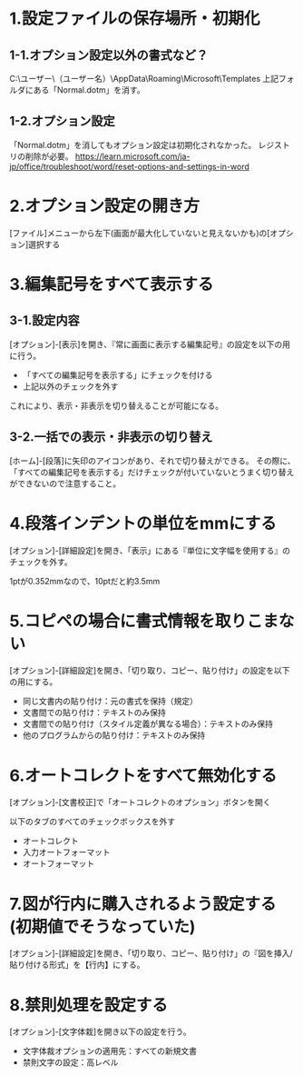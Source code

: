 # 1.設定ファイルの保存場所・初期化

## 1-1.オプション設定以外の書式など？
C:\ユーザー\（ユーザー名）\AppData\Roaming\Microsoft\Templates
上記フォルダにある「Normal.dotm」を消す。

## 1-2.オプション設定

「Normal.dotm」を消してもオプション設定は初期化されなかった。
レジストリの削除が必要。
https://learn.microsoft.com/ja-jp/office/troubleshoot/word/reset-options-and-settings-in-word



# 2.オプション設定の開き方

[ファイル]メニューから左下(画面が最大化していないと見えないかも)の[オプション]選択する

# 3.編集記号をすべて表示する

## 3-1.設定内容

[オプション]-[表示]を開き、『常に画面に表示する編集記号』の設定を以下の用に行う。

* 「すべての編集記号を表示する」にチェックを付ける
* 上記以外のチェックを外す

これにより、表示・非表示を切り替えることが可能になる。

## 3-2.一括での表示・非表示の切り替え

[ホーム]-[段落]に矢印のアイコンがあり、それで切り替えができる。
その際に、「すべての編集記号を表示する」だけチェックが付いていないとうまく切り替えができないので注意すること。

# 4.段落インデントの単位をmmにする

[オプション]-[詳細設定]を開き、「表示」にある『単位に文字幅を使用する』のチェックを外す。

1ptが0.352mmなので、10ptだと約3.5mm

# 5.コピペの場合に書式情報を取りこまない

[オプション]-[詳細設定]を開き、「切り取り、コピー、貼り付け」の設定を以下の用にする。

* 同じ文書内の貼り付け：元の書式を保持（規定）
* 文書間での貼り付け：テキストのみ保持
* 文書間での貼り付け（スタイル定義が異なる場合）：テキストのみ保持
* 他のプログラムからの貼り付け：テキストのみ保持

# 6.オートコレクトをすべて無効化する

[オプション]-[文書校正]で「オートコレクトのオプション」ボタンを開く

以下のタブのすべてのチェックボックスを外す

* オートコレクト
* 入力オートフォーマット
* オートフォーマット

# 7.図が行内に購入されるよう設定する(初期値でそうなっていた)

[オプション]-[詳細設定]を開き、「切り取り、コピー、貼り付け」の『図を挿入/貼り付ける形式」を【行内】にする。

# 8.禁則処理を設定する

[オプション]-[文字体栽]を開き以下の設定を行う。

* 文字体裁オプションの適用先：すべての新規文書
* 禁則文字の設定：高レベル
